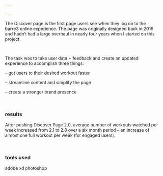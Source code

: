 ```yaml
---

---
```


The Discover page is the first page users see when they log on to the barre3 online experience. The page was originally designed back in 2019 and hadn’t had a large overhaul in nearly four years when I started on this project.

<br />

The task was to take user data + feedback and create an updated experience to accomplish three things:

– get users to their desired workout faster

– streamline content and simplify the page

– create a stronger brand presence

<br />

### results

After pushing Discover Page 2.0, average number of workouts watched per week increased from 2.1 to 2.8 over a six month period – an increase of almost one full workout per week (for engaged users).

<br />

### tools used

adobe xd
photoshop
